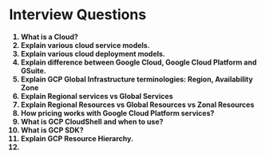 # Interview Questions<b>

  1. What is a Cloud? 
  2. Explain various cloud service models.
  3. Explain various cloud deployment models.
  4. Explain difference between Google Cloud, Google Cloud Platform and GSuite.
  5. Explain GCP Global Infrastructure terminologies: Region, Availability Zone
  6. Explain Regional services vs Global Services 
  7. Explain Regional Resources vs Global Resources vs Zonal Resources
  8. How pricing works with Google Cloud Platform services?
  9. What is GCP CloudShell and when to use?
  10. What is GCP SDK? 
  11. Explain GCP Resource Hierarchy.
  12. 

